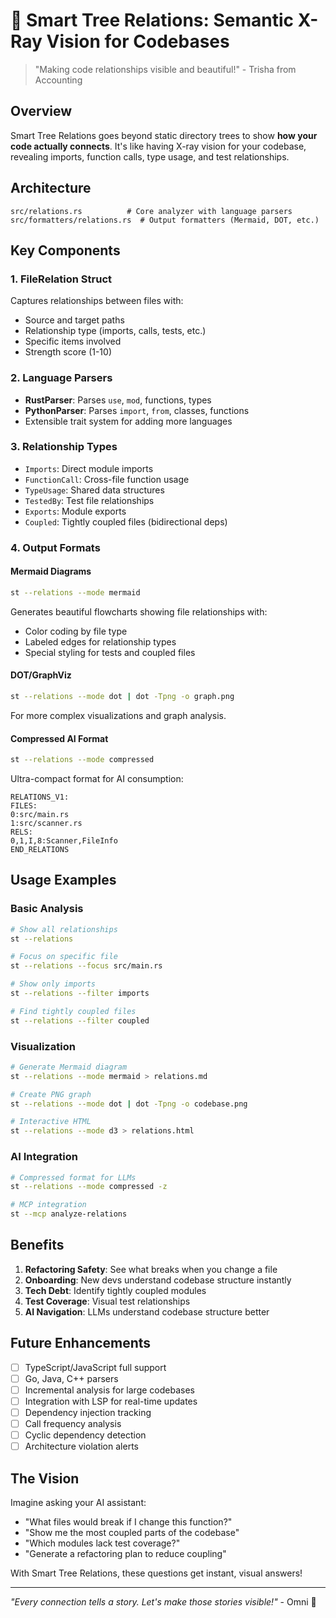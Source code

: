 # 🔗 Smart Tree Relations: Semantic X-Ray Vision for Codebases

> "Making code relationships visible and beautiful!" - Trisha from Accounting

## Overview

Smart Tree Relations goes beyond static directory trees to show **how your code actually connects**. It's like having X-ray vision for your codebase, revealing imports, function calls, type usage, and test relationships.

## Architecture

```
src/relations.rs          # Core analyzer with language parsers
src/formatters/relations.rs  # Output formatters (Mermaid, DOT, etc.)
```

## Key Components

### 1. **FileRelation Struct**
Captures relationships between files with:
- Source and target paths
- Relationship type (imports, calls, tests, etc.)
- Specific items involved
- Strength score (1-10)

### 2. **Language Parsers**
- **RustParser**: Parses `use`, `mod`, functions, types
- **PythonParser**: Parses `import`, `from`, classes, functions
- Extensible trait system for adding more languages

### 3. **Relationship Types**
- `Imports`: Direct module imports
- `FunctionCall`: Cross-file function usage
- `TypeUsage`: Shared data structures
- `TestedBy`: Test file relationships
- `Exports`: Module exports
- `Coupled`: Tightly coupled files (bidirectional deps)

### 4. **Output Formats**

#### Mermaid Diagrams
```bash
st --relations --mode mermaid
```
Generates beautiful flowcharts showing file relationships with:
- Color coding by file type
- Labeled edges for relationship types
- Special styling for tests and coupled files

#### DOT/GraphViz
```bash
st --relations --mode dot | dot -Tpng -o graph.png
```
For more complex visualizations and graph analysis.

#### Compressed AI Format
```bash
st --relations --mode compressed
```
Ultra-compact format for AI consumption:
```
RELATIONS_V1:
FILES:
0:src/main.rs
1:src/scanner.rs
RELS:
0,1,I,8:Scanner,FileInfo
END_RELATIONS
```

## Usage Examples

### Basic Analysis
```bash
# Show all relationships
st --relations

# Focus on specific file
st --relations --focus src/main.rs

# Show only imports
st --relations --filter imports

# Find tightly coupled files
st --relations --filter coupled
```

### Visualization
```bash
# Generate Mermaid diagram
st --relations --mode mermaid > relations.md

# Create PNG graph
st --relations --mode dot | dot -Tpng -o codebase.png

# Interactive HTML
st --relations --mode d3 > relations.html
```

### AI Integration
```bash
# Compressed format for LLMs
st --relations --mode compressed -z

# MCP integration
st --mcp analyze-relations
```

## Benefits

1. **Refactoring Safety**: See what breaks when you change a file
2. **Onboarding**: New devs understand codebase structure instantly
3. **Tech Debt**: Identify tightly coupled modules
4. **Test Coverage**: Visual test relationships
5. **AI Navigation**: LLMs understand codebase structure better

## Future Enhancements

- [ ] TypeScript/JavaScript full support
- [ ] Go, Java, C++ parsers
- [ ] Incremental analysis for large codebases
- [ ] Integration with LSP for real-time updates
- [ ] Dependency injection tracking
- [ ] Call frequency analysis
- [ ] Cyclic dependency detection
- [ ] Architecture violation alerts

## The Vision

Imagine asking your AI assistant:
- "What files would break if I change this function?"
- "Show me the most coupled parts of the codebase"
- "Which modules lack test coverage?"
- "Generate a refactoring plan to reduce coupling"

With Smart Tree Relations, these questions get instant, visual answers!

---

*"Every connection tells a story. Let's make those stories visible!"* - Omni 🌊
